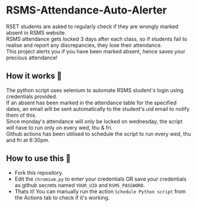 # RSMS-Attendance-Auto-Alerter
 
RSET students are asked to regularly check if they are wrongly marked absent in RSMS website.  
RSMS attendance gets locked 3 days after each class, so if students fail to realise and report any discrepancies, they lose their attendance.  
This project alerts you if you have been marked absent, hence saves your precious attendance!

## How it works 🧠

The python script uses selenium to automate RSMS student's login using credentials provided.  
If an absent has been marked in the attendance table for the specified dates, an email will be sent automatically to the student's uid email to notify them of this.  
Since monday's attendance will only be locked on wednesday, the script will have to run only on every wed, thu & fri.  
Github actions has been utilised to schedule the script to run every wed, thu and fri at 6:30pm.

## How to use this 👾

- Fork this repository.  
- Edit the `chromium.py` to enter your credentials OR save your credentials as github secrets named `YOUR_UID` and `RSMS_PASSWORD`.  
- Thats it! You can manually run the action `Schedule Python script` from the Actions tab to check if it's working.